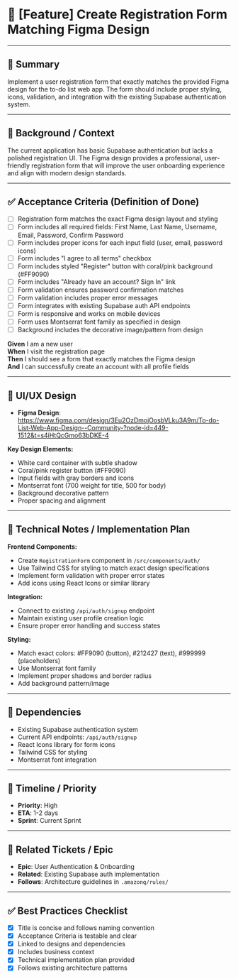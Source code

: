 # 🔖 [Feature] Create Registration Form Matching Figma Design

---

## 🎯 Summary
Implement a user registration form that exactly matches the provided Figma design for the to-do list web app. The form should include proper styling, icons, validation, and integration with the existing Supabase authentication system.

---

## 🧩 Background / Context
The current application has basic Supabase authentication but lacks a polished registration UI. The Figma design provides a professional, user-friendly registration form that will improve the user onboarding experience and align with modern design standards.

---

## ✅ Acceptance Criteria (Definition of Done)

- [ ] Registration form matches the exact Figma design layout and styling
- [ ] Form includes all required fields: First Name, Last Name, Username, Email, Password, Confirm Password
- [ ] Form includes proper icons for each input field (user, email, password icons)
- [ ] Form includes "I agree to all terms" checkbox
- [ ] Form includes styled "Register" button with coral/pink background (#FF9090)
- [ ] Form includes "Already have an account? Sign In" link
- [ ] Form validation ensures password confirmation matches
- [ ] Form validation includes proper error messages
- [ ] Form integrates with existing Supabase auth API endpoints
- [ ] Form is responsive and works on mobile devices
- [ ] Form uses Montserrat font family as specified in design
- [ ] Background includes the decorative image/pattern from design

**Given** I am a new user  
**When** I visit the registration page  
**Then** I should see a form that exactly matches the Figma design  
**And** I can successfully create an account with all profile fields

---

## 📱 UI/UX Design

- **Figma Design**: https://www.figma.com/design/3Eu2OzDmojOosbVLku3A9m/To-do-List-Web-App-Design--Community-?node-id=449-1512&t=s4iHtQcGmo63bDKE-4

**Key Design Elements:**
- White card container with subtle shadow
- Coral/pink register button (#FF9090)
- Input fields with gray borders and icons
- Montserrat font (700 weight for title, 500 for body)
- Background decorative pattern
- Proper spacing and alignment

---

## 🧪 Technical Notes / Implementation Plan

**Frontend Components:**
- Create `RegistrationForm` component in `/src/components/auth/`
- Use Tailwind CSS for styling to match exact design specifications
- Implement form validation with proper error states
- Add icons using React Icons or similar library

**Integration:**
- Connect to existing `/api/auth/signup` endpoint
- Maintain existing user profile creation logic
- Ensure proper error handling and success states

**Styling:**
- Match exact colors: #FF9090 (button), #212427 (text), #999999 (placeholders)
- Use Montserrat font family
- Implement proper shadows and border radius
- Add background pattern/image

---

## 🔗 Dependencies

- Existing Supabase authentication system
- Current API endpoints: `/api/auth/signup`
- React Icons library for form icons
- Tailwind CSS for styling
- Montserrat font integration

---

## 📅 Timeline / Priority

- **Priority**: High  
- **ETA**: 1-2 days
- **Sprint**: Current Sprint

---

## 🧷 Related Tickets / Epic

- **Epic**: User Authentication & Onboarding
- **Related**: Existing Supabase auth implementation
- **Follows**: Architecture guidelines in `.amazonq/rules/`

---

## ✅ Best Practices Checklist

- [x] Title is concise and follows naming convention  
- [x] Acceptance Criteria is testable and clear  
- [x] Linked to designs and dependencies  
- [x] Includes business context  
- [x] Technical implementation plan provided
- [x] Follows existing architecture patterns